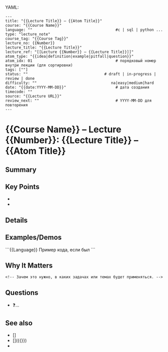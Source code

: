 
YAML:
```
---
title: "{{Lecture Title}} — {{Atom Title}}"  
course: "{{Course Name}}" 
language: ""                                     #c | sql | python ...
type: "lecture_note"                                             
course_tag: "{{Course Tag}}"                    
lecture_no: {{Number}}                          
lecture_title: "{{Lecture Title}}"              
lecture_ref: "[[Lecture {{Number}} — {{Lecture Title}}]]"  
atom_type: "{{idea|definition|example|pitfall|question}}"   
atom_idx: 01                                     # порядковый номер внутри лекции (для сортировки)
tags: [""]             
status: ""                                  # draft | in-progress | review | done
difficulty: ""                                 na|easy|medium|hard
date: "{{date:YYYY-MM-DD}}"                      # дата создания
timecode: ""                                     
source: "{{Lecture URL}}"                            
review_next: ""                                  # YYYY-MM-DD для повторения
---
```



# {{Course Name}} – Lecture {{Number}}: {{Lecture Title}} – {{Atom Title}}

## Summary
<!-- 1–2 предложения, суть этой мысли/тезиса. -->

## Key Points
- <!-- **Основные идеи и тезисы**  списком. -->
- <!-- ... -->

## Details
<!-- Развёрнутое объяснение: шаги, логика, нюансы. -->

## Examples/Demos
<!-- Примеры, приведенные на лекции (коды, скриншоты, разборы). -->

\`\`\`{{Language}}
 Пример кода, если был
\`\`\`

## **Why It Matters**

```
<!-- Зачем это нужно, в каких задачах или темах будет применяться. -->
```

## Questions

<!-- Вопросы, появившиеся после этой заметки , непонятные моменты для прояснения. -->
- ❓...
  

## See also

<!-- Ссылки на похожие заметки и связанные с заметкой "concepts", ссылки дополняющую эту тему из интернета  -->
- \[\]
- \[\]({{}})
- 